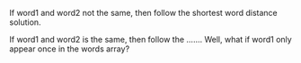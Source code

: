
If word1 and word2 not the same, then follow the shortest word distance solution.  

If word1 and word2 is the same, then follow the ....... Well, what if word1 only appear once in the words array?  

